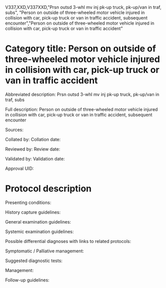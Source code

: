 V337,XXD,V337XXD,"Prsn outsd 3-whl mv inj pk-up truck, pk-up/van in traf, subs", "Person on outside of three-wheeled motor vehicle injured in collision with car, pick-up truck or van in traffic accident, subsequent encounter","Person on outside of three-wheeled motor vehicle injured in collision with car, pick-up truck or van in traffic accident"
# Category title: Person on outside of three-wheeled motor vehicle injured in collision with car, pick-up truck or van in traffic accident

Abbreviated description: Prsn outsd 3-whl mv inj pk-up truck, pk-up/van in traf, subs

Full description: Person on outside of three-wheeled motor vehicle injured in collision with car, pick-up truck or van in traffic accident, subsequent encounter

Sources:

Collated by:
Collation date:

Reviewed by:
Review date:

Validated by:
Validation date:

Approval UID:

# Protocol description

Presenting conditions:

History capture guidelines:

General examination guidelines:

Systemic examination guidelines:

Possible differential diagnoses with links to related protocols:

Symptomatic / Palliative management:

Suggested diagnostic tests:

Management:

Follow-up guidelines:
